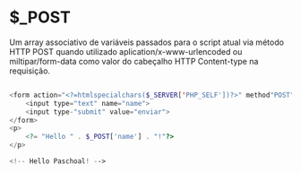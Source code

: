 # $\_POST

Um array associativo de variáveis passados para o script atual via método HTTP POST quando utilizado aplication/x-www-urlencoded ou miltipar/form-data como valor do cabeçalho HTTP Content-type na requisição.

```php

<form action="<?=htmlspecialchars($_SERVER['PHP_SELF'])?>" method"POST">
    <input type="text" name="name">
    <input type-"submit" value="enviar">
</form>
<p>
    <?= "Hello " . $_POST['name'] . "!"?>
</p>

<!-- Hello Paschoal! -->
```

